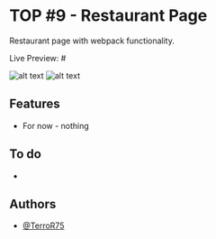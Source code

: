 # TOP #9 - Restaurant Page

Restaurant page with webpack functionality.

Live Preview: #

![alt text](#)
![alt text](#)

## Features

- For now - nothing


## To do
-

## Authors

- [@TerroR75](https://github.com/TerroR75)
